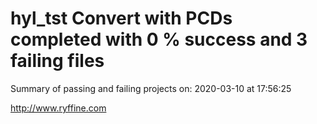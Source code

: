 # hyl_tst Convert with PCDs completed with 0 % success and 3 failing files

Summary of passing and failing projects on: 2020-03-10 at 17:56:25

http://www.ryffine.com
